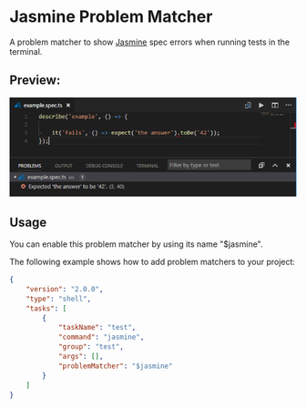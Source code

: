# Jasmine Problem Matcher

A problem matcher to show [Jasmine](https://jasmine.github.io/) spec errors when running tests in the terminal.

## Preview:

![preview](./images/preview.png)

## Usage

You can enable this problem matcher by using its name "$jasmine".

The following example shows how to add problem matchers to your project:

```json
{
	"version": "2.0.0",
	"type": "shell",
	"tasks": [
		{
			"taskName": "test",
			"command": "jasmine",
			"group": "test",
			"args": [],
			"problemMatcher": "$jasmine"
		}
	]
}
```
